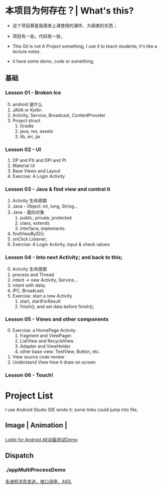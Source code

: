 # 本项目为何存在？| What's this?
* 这个项目算是我用来上课使用的课件、大纲类的东西；
* 项目有一些，代码有一些，

* This Git is not A Project something, I use it to teach students; it's like a lecture notes.
* it have some demo, code or something;

## 基础
### Lesson 01 - Broken Ice
0. android 是什么
1. JAVA or Kotlin
2. Activity, Service, Broadcast, ContentProvider
4. Project struct
    1. Gradle
    2. java, res, assets
    3. lib, arr, jar
### Lesson 02 - UI
1. DP and PX and DPI and Pt
2. Material UI
3. Base Views and Layout
4. Exercise: A Login Activity
### Lesson 03 - Java & find view and control it
1. Activity 生命周期
2. Java - Object: int, long, String...
3. Java - 面向对象
    1. public, private, protected
    2. class, extends
    3. interface, implements    
4. findViewByID();
5. onClick Listener;
6. Exercise: A Login Activity, input & check values
### Lesson 04 - Into next Activity; and back to this;
0. Activity 生命周期
1. process and Thread
2. intent -\> new Activity, Service...
3. intent with data;
4. IPC, Broadcast;
5. Exercise: start a new Activity
    1. start, startForResult
    2. finish(); and set data before finish();
### Lesson 05 - Views and other components
0. Exercise: a HomePage Activity
    1. fragment and ViewPager.
    2. ListView and RecycleView
    3. Adapter and ViewHolder
    4. other base view: TextView, Button, etc. 
1. View source code review
2. Understand View How it draw on screen 
### Lesson 06 - Touch!

    

# Project List
I use Android Studio IDE wrote it; some links could jump into file;

## Image | Animation | 
### 
[Lottie for Android AE动画测试Demo](./anim-lottieDemo/Readme.md)  

## Dispatch
### ./appMultiProcessDemo
[多进程消息发送，接口调用，AIDL](./appMultiProcessDemo/Readme.md)